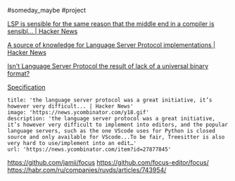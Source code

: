 #someday_maybe #project

[LSP is sensible for the same reason that the middle end in a compiler is sensibl... | Hacker News](https://news.ycombinator.com/item?id=14711523)

[A source of knowledge for Language Server Protocol implementations | Hacker News](https://news.ycombinator.com/item?id=15711604)

[Isn't Language Server Protocol the result of lack of a universal binary format?](https://www.reddit.com/r/WebAssembly/comments/em038v/isnt_language_server_protocol_the_result_of_lack/)

[Specification](https://microsoft.github.io/language-server-protocol/specifications/specification-current)
```embed
title: 'the language server protocol was a great initiative, it’s however very difficult... | Hacker News'
image: 'https://news.ycombinator.com/y18.gif'
description: 'the language server protocol was a great initiative, it’s however very difficult to implement into editors, and the popular language servers, such as the one VScode uses for Python is closed source and only available for VScode...To be fair, Treesitter is also very hard to use/implement into an edit…'
url: 'https://news.ycombinator.com/item?id=27877845'
```

https://github.com/jamii/focus
https://github.com/focus-editor/focus/
https://habr.com/ru/companies/ruvds/articles/743954/